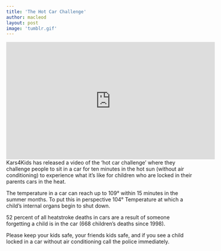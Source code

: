 ```yaml
---
title: 'The Hot Car Challenge'
author: macleod
layout: post
image: 'tumblr.gif'
---
```

<center>
<iframe width="560" height="315" src="https://www.youtube.com/embed/lnU9uvRe4GA" frameborder="0" allowfullscreen></iframe>
</center>
Kars4Kids has released a video of the ‘hot car challenge’ where they challenge people to sit in a car for ten minutes in the hot sun (without air conditioning) to experience what it’s like for children who are locked in their parents cars in the heat.

The temperature in a car can reach up to 109° within 15 minutes in the summer months. To put this in perspective 104° Temperature at which a child’s internal organs begin to shut down.

52 percent of all heatstroke deaths in cars are a result of someone forgetting a child is in the car (668 children’s deaths since 1998).

Please keep your kids safe, your friends kids safe, and if you see a child locked in a car without air conditioning call the police immediately.

